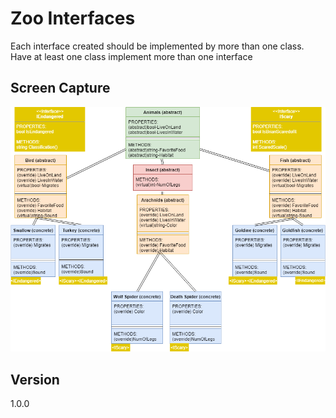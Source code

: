 # Zoo Interfaces
Each interface created should be implemented by more than one class.
Have at least one class implement more than one interface

## Screen Capture
![White Board](https://github.com/chillbnel/Lab06-Interfaces/blob/master/Zoo.png)

## Version
1.0.0
